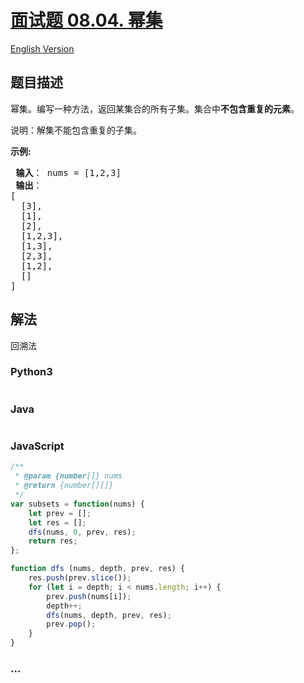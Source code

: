 # [面试题 08.04. 幂集](https://leetcode-cn.com/problems/power-set-lcci)

[English Version](/lcci/08.04.Power%20Set/README_EN.md)

## 题目描述

<!-- 这里写题目描述 -->
<p>幂集。编写一种方法，返回某集合的所有子集。集合中<strong>不包含重复的元素</strong>。</p>

<p>说明：解集不能包含重复的子集。</p>

<p><strong>示例:</strong></p>

<pre><strong> 输入</strong>： nums = [1,2,3]
<strong> 输出</strong>：
[
  [3],
&nbsp; [1],
&nbsp; [2],
&nbsp; [1,2,3],
&nbsp; [1,3],
&nbsp; [2,3],
&nbsp; [1,2],
&nbsp; []
]
</pre>

## 解法

<!-- 这里可写通用的实现逻辑 -->

回溯法

<!-- tabs:start -->

### **Python3**

<!-- 这里可写当前语言的特殊实现逻辑 -->

```python

```

### **Java**

<!-- 这里可写当前语言的特殊实现逻辑 -->

```java

```

### **JavaScript**

```js
/**
 * @param {number[]} nums
 * @return {number[][]}
 */
var subsets = function(nums) {
    let prev = [];
    let res = [];
    dfs(nums, 0, prev, res);
    return res;
};

function dfs (nums, depth, prev, res) {
    res.push(prev.slice());
    for (let i = depth; i < nums.length; i++) {
        prev.push(nums[i]);
        depth++;
        dfs(nums, depth, prev, res);
        prev.pop();
    }
}
```

### **...**

```

```

<!-- tabs:end -->
